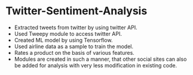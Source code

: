 # Twitter-Sentiment-Analysis

- Extracted tweets from twitter by using twitter API.
- Used Tweepy module to access twitter API.
- Created ML model by using Tensorflow.
- Used airline data as a sample to train the model.
- Rates a product on the basis of various features.
- Modules are created in such a manner, that other social sites can also be added for analysis with very less modification in existing code.
